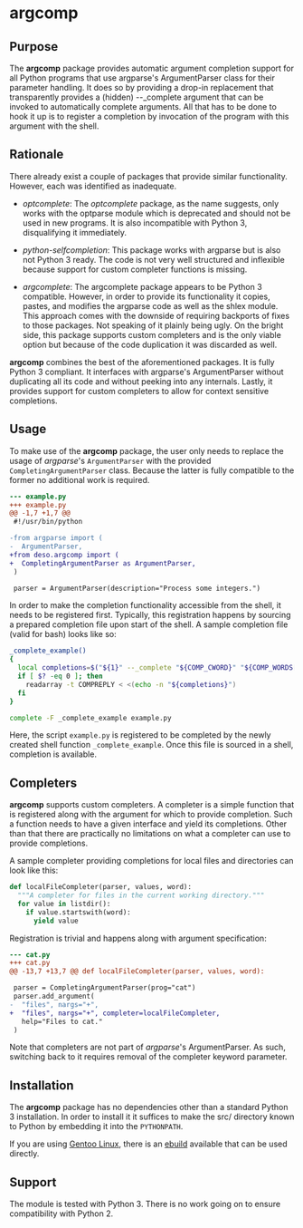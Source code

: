 argcomp
=======

Purpose
-------

The **argcomp** package provides automatic argument completion support
for all Python programs that use argparse's ArgumentParser class for
their parameter handling. It does so by providing a drop-in replacement
that transparently provides a (hidden) --_complete argument that can be
invoked to automatically complete arguments. All that has to be done to
hook it up is to register a completion by invocation of the program with
this argument with the shell.


Rationale
---------

There already exist a couple of packages that provide similar
functionality. However, each was identified as inadequate.

* *optcomplete*: The *optcomplete* package, as the name suggests, only
  works with the optparse module which is deprecated and should not be
  used in new programs. It is also incompatible with Python 3,
  disqualifying it immediately.

* *python-selfcompletion*: This package works with argparse but is also
  not Python 3 ready. The code is not very well structured and
  inflexible because support for custom completer functions is missing.

* *argcomplete*: The argcomplete package appears to be Python 3
  compatible. However, in order to provide its functionality it copies,
  pastes, and modifies the argparse code as well as the shlex module.
  This approach comes with the downside of requiring backports of fixes
  to those packages. Not speaking of it plainly being ugly. On the
  bright side, this package supports custom completers and is the only
  viable option but because of the code duplication it was discarded as
  well.

**argcomp** combines the best of the aforementioned packages. It is
fully Python 3 compliant. It interfaces with argparse's ArgumentParser
without duplicating all its code and without peeking into any internals.
Lastly, it provides support for custom completers to allow for context
sensitive completions.


Usage
-----

To make use of the **argcomp** package, the user only needs to replace
the usage of *argparse*'s ``ArgumentParser`` with the provided
``CompletingArgumentParser`` class. Because the latter is fully
compatible to the former no additional work is required.

```diff
--- example.py
+++ example.py
@@ -1,7 +1,7 @@
 #!/usr/bin/python

-from argparse import (
-  ArgumentParser,
+from deso.argcomp import (
+  CompletingArgumentParser as ArgumentParser,
 )

 parser = ArgumentParser(description="Process some integers.")
```

In order to make the completion functionality accessible from the shell,
it needs to be registered first. Typically, this registration happens by
sourcing a prepared completion file upon start of the shell. A sample
completion file (valid for bash) looks like so:

```bash
_complete_example()
{
  local completions=$("${1}" --_complete "${COMP_CWORD}" "${COMP_WORDS[@]}")
  if [ $? -eq 0 ]; then
    readarray -t COMPREPLY < <(echo -n "${completions}")
  fi
}

complete -F _complete_example example.py
```

Here, the script ``example.py`` is registered to be completed by the
newly created shell function ``_complete_example``. Once this file is
sourced in a shell, completion is available.


Completers
----------

**argcomp** supports custom completers. A completer is a simple function
that is registered along with the argument for which to provide
completion. Such a function needs to have a given interface and yield
its completions. Other than that there are practically no limitations on
what a completer can use to provide completions.

A sample completer providing completions for local files and directories
can look like this:

```python
def localFileCompleter(parser, values, word):
  """A completer for files in the current working directory."""
  for value in listdir():
    if value.startswith(word):
      yield value
```

Registration is trivial and happens along with argument specification:
```diff
--- cat.py
+++ cat.py
@@ -13,7 +13,7 @@ def localFileCompleter(parser, values, word):

 parser = CompletingArgumentParser(prog="cat")
 parser.add_argument(
-  "files", nargs="+",
+  "files", nargs="+", completer=localFileCompleter,
   help="Files to cat."
 )

```

Note that completers are not part of *argparse*'s ArgumentParser. As
such, switching back to it requires removal of the completer keyword
parameter.


Installation
------------

The **argcomp** package has no dependencies other than a standard Python
3 installation. In order to install it it suffices to make the src/
directory known to Python by embedding it into the ``PYTHONPATH``.

If you are using [Gentoo Linux](https://www.gentoo.org/),
there is an [ebuild](https://github.com/d-e-s-o/argcomp-ebuild)
available that can be used directly.


Support
-------

The module is tested with Python 3. There is no work going on to
ensure compatibility with Python 2.
